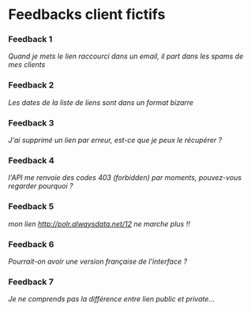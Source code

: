 # Feedbacks client fictifs

### Feedback 1
_Quand je mets le lien raccourci dans un email, il part dans les spams de mes clients_

### Feedback 2
_Les dates de la liste de liens sont dans un format bizarre_

### Feedback 3
_J'ai supprimé un lien par erreur, est-ce que je peux le récupérer ?_

### Feedback 4
_l'API me renvoie des codes 403 (forbidden) par moments, pouvez-vous regarder pourquoi ?_

### Feedback 5
_mon lien http://polr.alwaysdata.net/12 ne marche plus !!_

### Feedback 6
_Pourrait-on avoir une version française de l'interface ?_

### Feedback 7
_Je ne comprends pas la différence entre lien public et private..._

